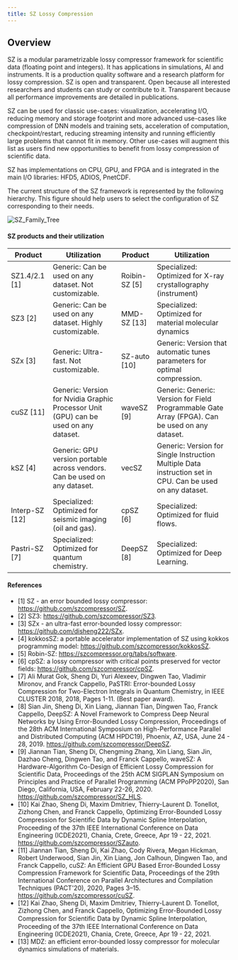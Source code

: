```yaml
---
title: SZ Lossy Compression
---
```


## Overview

SZ is a modular parametrizable lossy compressor framework for scientific data (floating point and integers). It has applications in simulations, AI and instruments. It is a production quality software and a research platform for lossy compression. SZ is open and transparent. Open because all interested researchers and students can study or contribute to it. Transparent because all performance improvements are detailed in publications.

SZ can be used for classic use-cases: visualization, accelerating I/O, reducing memory and storage footprint and more advanced use-cases like compression of DNN models and training sets, acceleration of computation, checkpoint/restart, reducing streaming intensity and running efficiently large problems that cannot fit in memory. Other use-cases will augment this list as users find new opportunities to benefit from lossy compression of scientific data.

SZ has implementations on CPU, GPU, and FPGA and is integrated in the main I/O libraries: HFD5, ADIOS, PnetCDF.

The current structure of the SZ framework is represented by the following hierarchy. This figure should help users to select the configuration of SZ corresponding to their needs.

![SZ_Family_Tree](https://user-images.githubusercontent.com/5705572/121612979-6653fd80-ca10-11eb-8c2d-e79a307c5f06.jpg)


#### SZ products and their utilization

| **Product**           | **Utilization**                                                                          | **Product**         | **Utilization**                                                                                               |
|-------------------|--------------------------------------------------------------------------------------|-----------------|-----------------------------------------------------------------------------------------------------------|
| SZ1.4/2.1 [1]  | Generic: Can be used on any dataset. Not customizable.                               | Roibin-SZ [5] | Specialized: Optimized for X-ray crystallography (instrument)                                             |
| SZ3 [2]         | Generic: Can be used on any dataset. Highly customizable.                            | MMD-SZ [13]    | Specialized: Optimized for material molecular dynamics                                                    |
| SZx [3]         | Generic: Ultra-fast. Not customizable.                                               | SZ-auto [10] | Generic: Version that automatic tunes parameters for optimal compression.                                 |
| cuSZ [11]      | Generic: Version for Nvidia Graphic Processor Unit (GPU) can be used on any dataset. | waveSZ [9]    | Generic: Generic: Version for Field Programmable Gate Array (FPGA). Can be used on any dataset.           |
| kSZ [4]         | Generic: GPU version portable across vendors. Can be used on any dataset.            | vecSZ     | Generic: Version for Single Instruction Multiple Data instruction set in CPU. Can be used on any dataset. |
| Interp-SZ [12] | Specialized: Optimized for seismic imaging (oil and gas).                            | cpSZ [6]     | Specialized: Optimized for fluid flows.                                                                   |
| Pastri-SZ [7] | Specialized: Optimized for quantum chemistry.                                        | DeepSZ [8]  | Specialized: Optimized for Deep Learning.                                                                 |

#### References
- [1] SZ - an error bounded lossy compressor: https://github.com/szcompressor/SZ.
- [2] SZ3: https://github.com/szcompressor/SZ3.
- [3] SZx - an ultra-fast error-bounded lossy compressor: https://github.com/disheng222/SZx.
- [4] kokkosSZ: a portable accelerator implementation of SZ using kokkos programming model: https://github.com/szcompressor/kokkosSZ.
- [5] Robin-SZ: https://szcompressor.org/tabs/software.
- [6] cpSZ: a lossy compressor with critical points preserved for vector fields: https://github.com/szcompressor/cpSZ.
- [7] Ali Murat Gok, Sheng Di, Yuri Alexeev, Dingwen Tao, Vladimir Mironov, and Franck Cappello, PaSTRI: Error-bounded Lossy Compression for Two-Electron Integrals in Quantum Chemistry, in IEEE CLUSTER 2018, 2018, Pages 1-11. (Best paper award).
- [8] Sian Jin, Sheng Di, Xin Liang, Jiannan Tian, Dingwen Tao, Franck Cappello, DeepSZ: A Novel Framework to Compress Deep Neural Networks by Using Error-Bounded Lossy Compression, Proceedings of the 28th ACM International Symposium on High-Performance Parallel and Distributed Computing (ACM HPDC19), Phoenix, AZ, USA, June 24 - 28, 2019. https://github.com/szcompressor/DeepSZ.
- [9] Jiannan Tian, Sheng Di, Chengming Zhang, Xin Liang, Sian Jin, Dazhao Cheng, Dingwen Tao, and Franck Cappello, waveSZ: A Hardware-Algorithm Co-Design of Efficient Lossy Compression for Scientific Data, Proceedings of the 25th ACM SIGPLAN Symposium on Principles and Practice of Parallel Programming (ACM PPoPP2020), San Diego, California, USA, February 22-26, 2020. https://github.com/szcompressor/SZ_HLS.
- [10] Kai Zhao, Sheng Di, Maxim Dmitriev, Thierry-Laurent D. Tonellot, Zizhong Chen, and Franck Cappello, Optimizing Error-Bounded Lossy Compression for Scientiﬁc Data by Dynamic Spline Interpolation, Proceeding of the 37th IEEE International Conference on Data Engineering (ICDE2021), Chania, Crete, Greece, Apr 19 - 22, 2021. https://github.com/szcompressor/SZauto.
- [11] Jiannan Tian, Sheng Di, Kai Zhao, Cody Rivera, Megan Hickman, Robert Underwood, Sian Jin, Xin Liang, Jon Calhoun, Dingwen Tao, and Franck Cappello, cuSZ: An Efficient GPU Based Error-Bounded Lossy Compression Framework for Scientific Data, Proceedings of the 29th International Conference on Parallel Architectures and Compilation Techniques (PACT'20), 2020, Pages 3–15. https://github.com/szcompressor/cuSZ.
- [12] Kai Zhao, Sheng Di, Maxim Dmitriev, Thierry-Laurent D. Tonellot, Zizhong Chen, and Franck Cappello, Optimizing Error-Bounded Lossy Compression for Scientiﬁc Data by Dynamic Spline Interpolation, Proceeding of the 37th IEEE International Conference on Data Engineering (ICDE2021), Chania, Crete, Greece, Apr 19 - 22, 2021.
- [13] MDZ: an efficient error-bounded lossy compressor for molecular dynamics simulations of materials.
